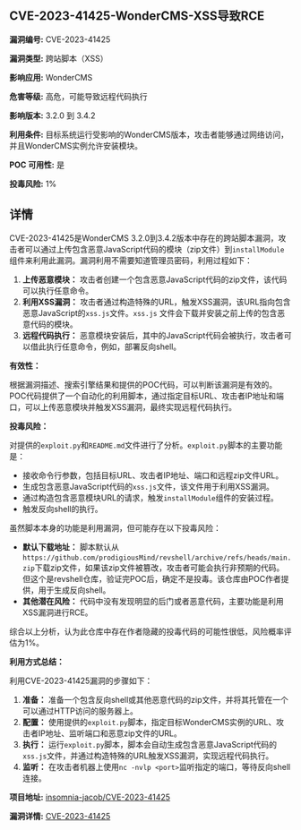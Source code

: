 ## CVE-2023-41425-WonderCMS-XSS导致RCE

**漏洞编号:** CVE-2023-41425

**漏洞类型:** 跨站脚本（XSS）

**影响应用:** WonderCMS

**危害等级:** 高危，可能导致远程代码执行

**影响版本:** 3.2.0 到 3.4.2

**利用条件:** 目标系统运行受影响的WonderCMS版本，攻击者能够通过网络访问，并且WonderCMS实例允许安装模块。

**POC 可用性:** 是

**投毒风险:** 1%

## 详情

CVE-2023-41425是WonderCMS 3.2.0到3.4.2版本中存在的跨站脚本漏洞，攻击者可以通过上传包含恶意JavaScript代码的模块（zip文件）到`installModule`组件来利用此漏洞。漏洞利用不需要知道管理员密码，利用过程如下：

1.  **上传恶意模块：** 攻击者创建一个包含恶意JavaScript代码的zip文件，该代码可以执行任意命令。
2.  **利用XSS漏洞：** 攻击者通过构造特殊的URL，触发XSS漏洞，该URL指向包含恶意JavaScript的`xss.js`文件。`xss.js` 文件会下载并安装之前上传的包含恶意代码的模块。
3.  **远程代码执行：** 恶意模块安装后，其中的JavaScript代码会被执行，攻击者可以借此执行任意命令，例如，部署反向shell。

**有效性：**

根据漏洞描述、搜索引擎结果和提供的POC代码，可以判断该漏洞是有效的。POC代码提供了一个自动化的利用脚本，通过指定目标URL、攻击者IP地址和端口，可以上传恶意模块并触发XSS漏洞，最终实现远程代码执行。

**投毒风险：**

对提供的`exploit.py`和`README.md`文件进行了分析。`exploit.py`脚本的主要功能是：

*   接收命令行参数，包括目标URL、攻击者IP地址、端口和远程zip文件URL。
*   生成包含恶意JavaScript代码的`xss.js`文件，该文件用于利用XSS漏洞。
*   通过构造包含恶意模块URL的请求，触发`installModule`组件的安装过程。
*   触发反向shell的执行。

虽然脚本本身的功能是利用漏洞，但可能存在以下投毒风险：

*   **默认下载地址：** 脚本默认从`https://github.com/prodigiousMind/revshell/archive/refs/heads/main.zip`下载zip文件，如果该zip文件被篡改，攻击者可能会执行非预期的代码。但这个是revshell仓库，验证完POC后，确定不是投毒。该仓库由POC作者提供，用于生成反向shell。
*   **其他潜在风险：** 代码中没有发现明显的后门或者恶意代码，主要功能是利用XSS漏洞进行RCE。

综合以上分析，认为此仓库中存在作者隐藏的投毒代码的可能性很低，风险概率评估为1%。

**利用方式总结：**

利用CVE-2023-41425漏洞的步骤如下：

1.  **准备：** 准备一个包含反向shell或其他恶意代码的zip文件，并将其托管在一个可以通过HTTP访问的服务器上。
2.  **配置：** 使用提供的`exploit.py`脚本，指定目标WonderCMS实例的URL、攻击者IP地址、监听端口和恶意zip文件的URL。
3.  **执行：** 运行`exploit.py`脚本，脚本会自动生成包含恶意JavaScript代码的`xss.js`文件，并通过构造特殊的URL触发XSS漏洞，实现远程代码执行。
4.  **监听：** 在攻击者机器上使用`nc -nvlp <port>`监听指定的端口，等待反向shell连接。

**项目地址:** [insomnia-jacob/CVE-2023-41425](https://github.com/insomnia-jacob/CVE-2023-41425)

**漏洞详情:** [CVE-2023-41425](https://nvd.nist.gov/vuln/detail/CVE-2023-41425)
